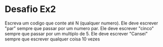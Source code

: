 # Desafio Ex2

Escreva um codigo que conte até N (qualquer numero).
Ele deve escrever "par" sempre que passar por um numero par.
Ele deve escrever "cinco" sempre que passar por um multiplo de 5.
Ele deve escrever "Cansei" sempre que escrever qualquer coisa 10 vezes
